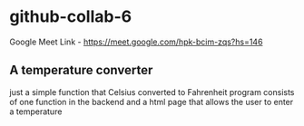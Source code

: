 # github-collab-6
Google Meet Link - https://meet.google.com/hpk-bcim-zqs?hs=146

## A temperature converter 

just a simple function that Celsius converted to Fahrenheit 
program consists of one function in the backend and a html page that allows the user to enter a temperature
